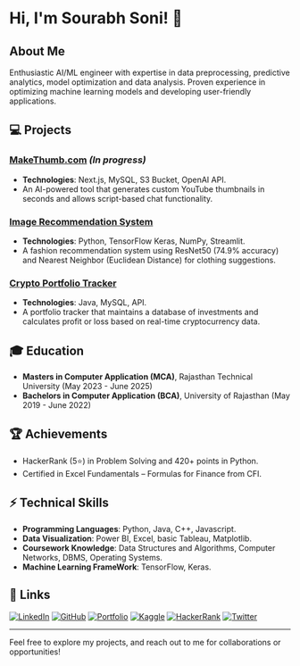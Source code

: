# Hi, I'm Sourabh Soni! 👋

## About Me
Enthusiastic AI/ML engineer with expertise in data preprocessing, predictive analytics, model optimization and data
analysis. Proven experience in optimizing machine learning models and developing user-friendly applications.

## 💻 Projects
### [MakeThumb.com](http://makethumb.com) *(In progress)*
- **Technologies**: Next.js, MySQL, S3 Bucket, OpenAI API.
- An AI-powered tool that generates custom YouTube thumbnails in seconds and allows script-based chat functionality.

### [Image Recommendation System](https://github.com/sourabhs701/Image-recommendation-system)
- **Technologies**: Python, TensorFlow Keras, NumPy, Streamlit.
- A fashion recommendation system using ResNet50 (74.9% accuracy) and Nearest Neighbor (Euclidean Distance) for clothing suggestions.

### [Crypto Portfolio Tracker](https://github.com/sourabhs701/Crypto-Portfolio-Tracker)
- **Technologies**: Java, MySQL, API.
- A portfolio tracker that maintains a database of investments and calculates profit or loss based on real-time cryptocurrency data.

## 🎓 Education
- **Masters in Computer Application (MCA)**, Rajasthan Technical University (May 2023 - June 2025)
- **Bachelors in Computer Application (BCA)**, University of Rajasthan (May 2019 - June 2022)

## 🏆 Achievements
- HackerRank (5⭐) in Problem Solving and 420+ points in Python.
- Certified in Excel Fundamentals – Formulas for Finance from CFI.

## ⚡ Technical Skills
- **Programming Languages**: Python, Java, C++, Javascript.
- **Data Visualization**: Power BI, Excel, basic Tableau, Matplotlib.
- **Coursework Knowledge**: Data Structures and Algorithms, Computer Networks, DBMS, Operating Systems.
- **Machine Learning FrameWork**: TensorFlow, Keras.

## 🔗 Links
[![LinkedIn](https://img.shields.io/badge/linkedin-0A66C2?style=for-the-badge&logo=linkedin&logoColor=white)](https://www.linkedin.com/in/sourabhs701/)
[![GitHub](https://img.shields.io/badge/github-000000?style=for-the-badge&logo=github&logoColor=white)](https://github.com/sourabhs701)
[![Portfolio](https://img.shields.io/badge/Portfolio-FF5722?style=for-the-badge&logo=google-chrome&logoColor=white)](https://sourabhs701.github.io/Sourabh-Work/)
[![Kaggle](https://img.shields.io/badge/Kaggle-035a7d?style=for-the-badge&logo=kaggle&logoColor=white)](https://www.kaggle.com/sourabhs701)
[![HackerRank](https://img.shields.io/badge/HackerRank-2EC866?style=for-the-badge&logo=HackerRank&logoColor=white)](https://www.hackerrank.com/Sourabhs701)
[![Twitter](https://img.shields.io/badge/Twitter-1DA1F2?style=for-the-badge&logo=twitter&logoColor=white)](https://twitter.com/sourabh.eth)

---

Feel free to explore my projects, and reach out to me for collaborations or opportunities!
